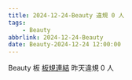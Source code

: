 ```yaml
---
title: 2024-12-24-Beauty 違規 0 人
tags:
    - Beauty
abbrlink: 2024-12-24-Beauty
date: Beauty-2024-12-24 12:00:00
---
```

Beauty 板 [板規連結](https://www.ptt.cc/bbs/Beauty/M.1630069980.A.84B.html)
昨天違規 0 人
